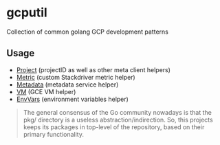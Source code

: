# gcputil

Collection of common golang GCP development patterns

## Usage

* [Project](project/) (projectID as well as other meta client helpers)
* [Metric](metric/) (custom Stackdriver metric helper)
* [Metadata](meta/) (metadata service helper)
* [VM](vm/) (GCE VM helper)
* [EnvVars](env/) (environment variables helper)

> The general consensus of the Go community nowadays is that the pkg/ directory is a useless abstraction/indirection. So, this projects keeps its packages in top-level of the repository, based on their primary functionality.